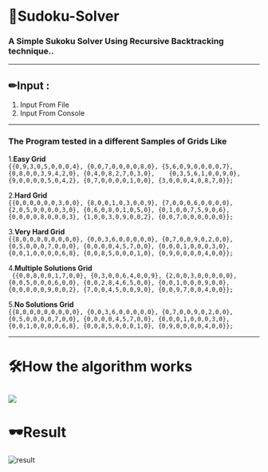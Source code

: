 # 🎉Sudoku-Solver

### A Simple Sukoku Solver Using Recursive Backtracking technique..
-------------------------------------------
## ✏Input :
  1. Input From File
  2. Input From Console
------------------------------------------- 
### The Program tested in a different Samples of Grids Like 
   1.<b>Easy Grid</b>  <br>```{{0,9,3,0,5,0,0,0,4}, {0,0,7,0,0,0,0,8,0}, {5,6,0,9,0,0,0,0,7}, {0,8,0,0,3,9,4,2,0}, {0,4,0,8,2,7,0,3,0},    {0,3,5,6,1,0,0,9,0}, {9,0,0,0,0,5,0,4,2}, {0,7,0,0,0,0,1,0,0}, {3,0,0,0,4,0,8,7,0}};```

   2.<b>Hard Grid</b>  <br>```{{0,0,0,0,0,0,3,0,0}, {8,0,0,1,0,3,0,0,9}, {7,0,0,0,6,0,0,0,0}, {2,0,5,9,0,0,0,3,0}, {0,6,0,8,0,1,0,5,0}, {0,1,0,0,7,5,9,0,6}, {0,0,0,0,8,0,0,0,3}, {1,0,0,3,0,9,0,0,2}, {0,0,7,0,0,0,0,0,0}};```
 
   3.<b>Very Hard Grid</b>  <br>```{{8,0,0,0,0,0,0,0,0}, {0,0,3,6,0,0,0,0,0}, {0,7,0,0,9,0,2,0,0}, {0,5,0,0,0,7,0,0,0}, {0,0,0,0,4,5,7,0,0}, {0,0,0,1,0,0,0,3,0}, {0,0,1,0,0,0,0,6,8}, {0,0,8,5,0,0,0,1,0}, {0,9,0,0,0,0,4,0,0}};```
 
   4.<b>Multiple Solutions Grid</b>  <br>``` {{0,0,8,0,0,1,7,0,0}, {0,3,0,0,6,4,0,0,9}, {2,0,0,3,0,0,0,0,0}, {0,0,5,0,0,0,6,0,0}, {0,0,2,8,4,6,5,0,0}, {0,0,1,0,0,0,9,0,0}, {0,0,0,0,0,9,0,0,2}, {7,0,0,4,5,0,0,9,0}, {0,0,9,7,0,0,4,0,0}};```
 
   5.<b>No Solutions Grid</b>  <br>```{{8,0,0,0,0,0,0,0,0}, {0,0,3,6,0,0,0,0,0}, {0,7,0,0,9,0,2,0,0}, {0,5,0,0,0,0,7,0,0}, {0,0,0,0,4,5,7,0,0}, {0,0,0,1,0,0,0,3,0}, {0,0,1,0,0,0,0,6,8}, {0,0,8,5,0,0,0,1,0}, {0,9,0,0,0,0,4,0,0}};```
   
------------------------------------------- 
# 🛠How the algorithm works 

![](https://upload.wikimedia.org/wikipedia/commons/8/8c/Sudoku_solved_by_bactracking.gif)
-------------------------------------------
# 🕶Result
![result](https://user-images.githubusercontent.com/40190772/53745418-a62df100-3ea7-11e9-9d0b-664a852c2f2e.PNG)

  
